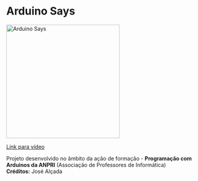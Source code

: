 # Arduino Says

<a href="https://youtu.be/UAs7_oupLwY">
<img width="300" src="https://img.youtube.com/vi/UAs7_oupLwY/0.jpg" alt="Arduino Says"/>
  <p>Link para vídeo</p>
</a>
<p>
  Projeto desenvolvido no âmbito da ação de formação - <b>Programação com Arduinos da ANPRI</b> (Associação de Professores de Informática)<br>
  <b>Créditos:</b> José Alçada
</p>
